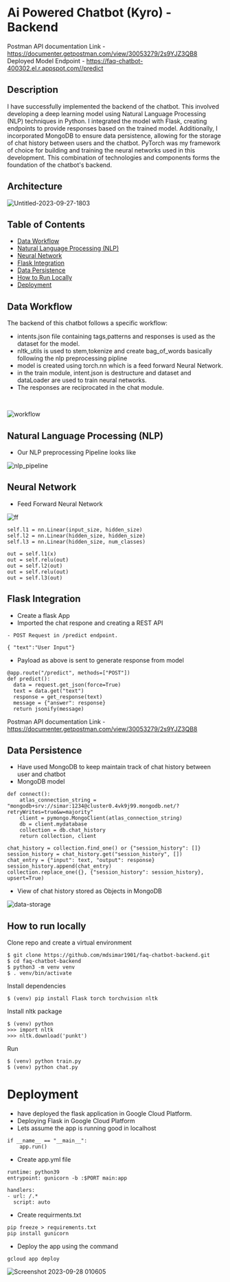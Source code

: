 # Ai Powered Chatbot (Kyro) - Backend

Postman API documentation Link - https://documenter.getpostman.com/view/30053279/2s9YJZ3QB8
<br/>
Deployed Model Endpoint - https://faq-chatbot-400302.el.r.appspot.com//predict
## Description

I have successfully implemented the backend of the chatbot. This involved developing a deep learning model using Natural Language Processing (NLP) techniques in Python. I integrated the model with Flask, creating endpoints to provide responses based on the trained model. Additionally, I incorporated MongoDB to ensure data persistence, allowing for the storage of chat history between users and the chatbot. PyTorch was my framework of choice for building and training the neural networks used in this development. This combination of technologies and components forms the foundation of the chatbot's backend.

## Architecture
![Untitled-2023-09-27-1803](https://github.com/mdsimar1901/faq-chatbot-backend/assets/66200713/cceabfd7-4520-40a8-bb3f-82f51706a13e)

## Table of Contents
- [Data Workflow](#backend-workflow)
- [Natural Language Processing (NLP)](#natural-language-processing-nlp)
- [Neural Network](#neural-network)
- [Flask Integration](#flask-integration)
- [Data Persistence](#data-persistence)
- [How to Run Locally](#how-to-run-locally)
- [Deployment](#deployment)


## Data Workflow

The backend of this chatbot follows a specific workflow:

- intents.json file containing tags,patterns and responses is used as the dataset for the model.
- nltk_utils is used to stem,tokenize and create bag_of_words basically following the nlp preprocessing pipline
- model is created using torch.nn which is a feed forward Neural Network.
- in the train module, intent.json is destructure and dataset and dataLoader are used to train neural networks.
- The responses are reciprocated in the chat module.
<br/>

![workflow](https://github.com/mdsimar1901/faq-chatbot-backend/assets/66200713/2898f4cb-805d-403d-aacf-42c1f54eee00)

## Natural Language Processing (NLP)
- Our NLP preprocessing Pipeline looks like

![nlp_pipeline](https://github.com/mdsimar1901/faq-chatbot-backend/assets/66200713/6aa58fac-a672-4a93-be56-97acd598da4a)

## Neural Network
- Feed Forward Neural Network

![ff](https://github.com/mdsimar1901/faq-chatbot-backend/assets/66200713/9c8b7a47-2875-4f38-9aa6-22d997b43be5)

```
self.l1 = nn.Linear(input_size, hidden_size)
self.l2 = nn.Linear(hidden_size, hidden_size)
self.l3 = nn.Linear(hidden_size, num_classes)
```
```
out = self.l1(x)
out = self.relu(out)
out = self.l2(out)
out = self.relu(out)
out = self.l3(out)
```

## Flask Integration
- Create a flask App
- Imported the chat respone and creating a REST API
```
- POST Request in /predict endpoint.
```
```
{ "text":"User Input"}
```
- Payload as above is sent to generate response from model

```
@app.route("/predict", methods=["POST"])
def predict():
  data = request.get_json(force=True)
  text = data.get("text")
  response = get_response(text)
  message = {"answer": response}
  return jsonify(message)
```

Postman API documentation Link - https://documenter.getpostman.com/view/30053279/2s9YJZ3QB8

## Data Persistence
- Have used MongoDB to keep maintain track of chat history between user and chatbot
- MongoDB model
```
def connect():
    atlas_connection_string = "mongodb+srv://simar:1234@cluster0.4vk9j99.mongodb.net/?retryWrites=true&w=majority"
    client = pymongo.MongoClient(atlas_connection_string)
    db = client.mydatabase
    collection = db.chat_history
    return collection, client
```
```
chat_history = collection.find_one() or {"session_history": []}
session_history = chat_history.get("session_history", [])
chat_entry = {"input": text, "output": response}
session_history.append(chat_entry)
collection.replace_one({}, {"session_history": session_history}, upsert=True)
```
- View of chat history stored as Objects in MongoDB

![data-storage](https://github.com/mdsimar1901/faq-chatbot-backend/assets/66200713/1031c1ca-307c-40b3-958d-bf864f6978ca)

## How to run locally

Clone repo and create a virtual environment

```
$ git clone https://github.com/mdsimar1901/faq-chatbot-backend.git
$ cd faq-chatbot-backend
$ python3 -m venv venv
$ . venv/bin/activate
```

Install dependencies

```
$ (venv) pip install Flask torch torchvision nltk
```

Install nltk package

```
$ (venv) python
>>> import nltk
>>> nltk.download('punkt')
```
Run

```
$ (venv) python train.py
$ (venv) python chat.py
```

# Deployment 
- have deployed the flask application in Google Cloud Platform.
- Deploying Flask in Google Cloud Platform
- Lets assume the app is running good in localhost
```
if __name__ == "__main__":
    app.run()
```
- Create app.yml file
```
runtime: python39
entrypoint: gunicorn -b :$PORT main:app

handlers:
- url: /.*
  script: auto
```
- Create requirments.txt
```
pip freeze > requirements.txt
pip install gunicorn
```
- Deploy the app using the command
```
gcloud app deploy
```

![Screenshot 2023-09-28 010605](https://github.com/mdsimar1901/faq-chatbot-backend/assets/66200713/3d3059c8-4902-4982-9d45-9db3261c9354)

